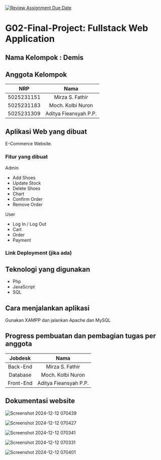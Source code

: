 [![Review Assignment Due Date](https://classroom.github.com/assets/deadline-readme-button-22041afd0340ce965d47ae6ef1cefeee28c7c493a6346c4f15d667ab976d596c.svg)](https://classroom.github.com/a/K32wTABb)
# G02-Final-Project: Fullstack Web Application

## Nama Kelompok : Demis

## Anggota Kelompok
| NRP | Nama |
|:-----------:|:--------:|
| 5025231151  | Mirza S. Fathir  |
| 5025231183  | Moch. Kolbi Nuron  |
| 5025231309  | Aditya Fieansyah P.P.  |

## Aplikasi Web yang dibuat

E-Commerce Website.

### Fitur yang dibuat

Admin
- Add Shoes
- Update Stock
- Delete Shoes
- Chart
- Confirm Order
- Remove Order

User
- Log In / Log Out
- Cart
- Order
- Payment

### Link Deployment (jika ada)

## Teknologi yang digunakan

- Php
- JavaScript
- SQL

## Cara menjalankan aplikasi

Gunakan XAMPP dan jalankan Apache dan MySQL

## Progress pembuatan dan pembagian tugas per anggota

| Jobdesk | Nama |
|:-----------:|:--------:|
| Back-End  | Mirza S. Fathir  |
| Database  | Moch. Kolbi Nuron  |
| Front-End  | Aditya Fieansyah P.P.  |


## Dokumentasi website

![Screenshot 2024-12-12 070439](https://github.com/user-attachments/assets/12504f89-2927-47dd-b4cb-66888719dd19)

![Screenshot 2024-12-12 070427](https://github.com/user-attachments/assets/2f995f94-ee59-488d-be18-b8ad40e73f6d)

![Screenshot 2024-12-12 070341](https://github.com/user-attachments/assets/f8bbba5f-37a9-4086-bc90-8ef188255381)

![Screenshot 2024-12-12 070331](https://github.com/user-attachments/assets/43062983-0b2b-4586-9291-f7621d28c6a7)

![Screenshot 2024-12-12 070401](https://github.com/user-attachments/assets/202d159b-5d7a-442c-9dbc-d56a1b53af1a)



